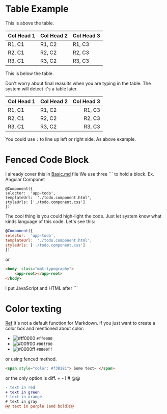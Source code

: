 # Table Example
This is above the table.

| Col Head 1 | Col Head 2 | Col Head 3|
|------------|------------|-----------|
| R1, C1     | R1, C2     | R1, C3    |
| R2, C1     | R2, C2     | R2, C3    |
| R3, C1     | R3, C2     | R3, C3    |

This is below the table. 

Don't worry about final reasults when you are typing in the table. The system will detect it's a table later. 

| Col Head 1 | Col Head 2 | Col Head 3|
|------------|:------------|-----------:|
| R1, C1     | R1, C2     | R1, C3    |
| R2, C1     | R2, C2     | R2, C3    |
| R3, C1     | R3, C2     | R3, C3    |

You could use `:` to line up left or right side. As above example.  

# Fenced Code Block
I already cover this in [Basic.md](https://github.com/Trina0224/MarkdownCheatSheet/blob/master/Basic.md#code-style-or-block "Trina's Basic.md") file 
We use three \``` to hold a block. Ex. Angular Componet
```
@Component({
selector:  'app-todo',
templateUrl:  './todo.component.html',
styleUrls: ['./todo.component.css']
})
```

The cool thing is you could high-light the code. Just let system know what kinds language of this code. Let's see this:
```JavaScript
@Component({
selector:  'app-todo',
templateUrl:  './todo.component.html',
styleUrls: ['./todo.component.css']
})
```
or
```HTML
<body  class="mat-typography">
	<app-root></app-root>
</body>
```

I put JavaScript and HTML after \```  


# Color texting 
[Ref][referenceColor]  It's not a default function for Markdown. If you just want to create a color box and mentioned about color:  

- ![#ff0000](https://via.placeholder.com/15/ff0000/000000?text=+) `#ff0000`
- ![#00ff00](https://via.placeholder.com/15/00ff00/000000?text=+) `#00ff00`
- ![#0000ff](https://via.placeholder.com/15/0000ff/000000?text=+) `#0000ff`  

or using fenced method.
```html
<span style="color: #f38181"> Some text~ </span>
```
or the only option is diff. + - ! # @@
```diff
- text in red
+ text in green
! text in orange
# text in gray
@@ text in purple (and bold)@@
```


[referenceColor]:https://stackoverflow.com/questions/11509830/how-to-add-color-to-githubs-readme-md-file "stackoverflow"


